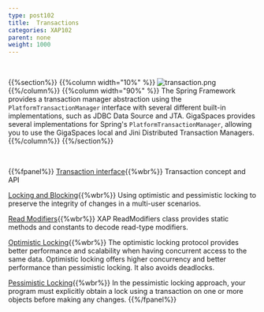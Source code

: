 ```yaml
---
type: post102
title:  Transactions
categories: XAP102
parent: none
weight: 1000
---
```



<br>

{{%section%}}
{{%column width="10%" %}}
![transaction.png](/attachment_files/subject/transaction.png)
{{%/column%}}
{{%column width="90%" %}}
The Spring Framework provides a transaction manager abstraction using the `PlatformTransactionManager` interface with several different built-in implementations, such as JDBC Data Source and JTA. GigaSpaces provides several implementations for Spring's `PlatformTransactionManager`, allowing you to use the GigaSpaces local and Jini Distributed Transaction Managers.
{{%/column%}}
{{%/section%}}

<br>

{{%fpanel%}}
[Transaction interface](./transaction-management.html){{%wbr%}}
Transaction concept and API

[Locking and Blocking](./transaction-locking-and-blocking.html){{%wbr%}}
Using optimistic and pessimistic locking to preserve the integrity of changes in a multi-user scenarios.

[Read Modifiers](./transaction-read-modifiers.html){{%wbr%}}
XAP ReadModifiers class provides static methods and constants to decode read-type modifiers.

[Optimistic Locking](./transaction-optimistic-locking.html){{%wbr%}}
The optimistic locking protocol provides better performance and scalability when having concurrent access to the same data. Optimistic locking offers higher concurrency and better performance than pessimistic locking. It also avoids deadlocks.

[Pessimistic Locking](./transaction-pessimistic-locking.html){{%wbr%}}
In the pessimistic locking approach, your program must explicitly obtain a lock using a transaction on one or more objects before making any changes.
{{%/fpanel%}}
